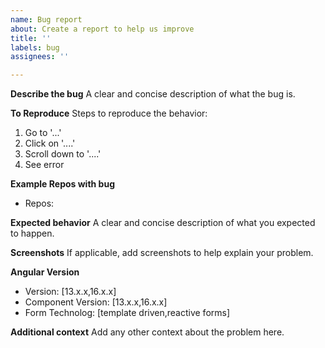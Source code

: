 ```yaml
---
name: Bug report
about: Create a report to help us improve
title: ''
labels: bug
assignees: ''

---
```


**Describe the bug**
A clear and concise description of what the bug is.

**To Reproduce**
Steps to reproduce the behavior:
1. Go to '...'
2. Click on '....'
3. Scroll down to '....'
4. See error

**Example Repos with bug**
- Repos: 

**Expected behavior**
A clear and concise description of what you expected to happen.

**Screenshots**
If applicable, add screenshots to help explain your problem.

**Angular Version**
 - Version: [13.x.x,16.x.x]
 - Component Version: [13.x.x,16.x.x]
 - Form Technolog: [template driven,reactive forms]

**Additional context**
Add any other context about the problem here.
